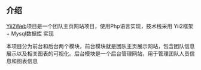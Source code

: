## 介绍

[Yii2Web](https://github.com/BUGHERE/Yii2Web)项目是一个团队主页网站项目，使用Php语言实现，技术栈采用 Yii2框架 + Mysql数据库 实现

本项目分为前台和后台两个模块，前台模块就是团队主页展示网站，包含团队信息展示以及相关图表的可视化。后台模块是一个后台管理网站，用于管理团队人员信息和图表信息
